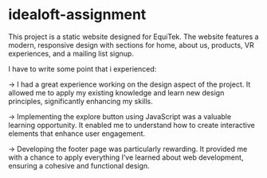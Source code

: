 # idealoft-assignment
This project is a static website designed for EquiTek. The website features a modern, responsive design with sections for home, about us, products, VR experiences, and a mailing list signup.



I have to write some point that i experienced:

-> I had a great experience working on the design aspect of the project. It allowed me to apply my existing knowledge and learn new design principles, significantly enhancing my skills.

-> Implementing the explore button using JavaScript was a valuable learning opportunity. It enabled me to understand how to create interactive elements that enhance user engagement.

-> Developing the footer page was particularly rewarding. It provided me with a chance to apply everything I’ve learned about web development, ensuring a cohesive and functional design.